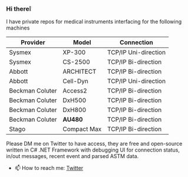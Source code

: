### Hi there❕

I have private repos for medical instruments interfacing for the following machines

|Provider| Model |  Connection
|--|--|--|
| Sysmex |XP-300| TCP/IP Uni-direction
|Sysmex |CS-2500|TCP/IP Bi-direction
| Abbott |ARCHITECT |TCP/IP Bi-direction
| Abbott |Cell-Dyn |TCP/IP Uni-direction
| Beckman Coluter  | Access2 |TCP/IP Bi-direction
| Beckman Coluter | DxH500 |TCP/IP Bi-direction
| Beckman Coluter | DxH800 |TCP/IP Bi-direction
| Beckman Coluter | **AU480** |TCP/IP Bi-direction
| Stago | Compact Max |TCP/IP Bi-direction

Please DM me on Twitter to have access, they are free and open-source written in C# .NET Framework with debugging UI for connection status, in/out messages, recent event and parsed ASTM data.

- 📫 How to reach me: [Twitter](https://twitter.com/MoAlamri32)
